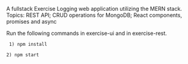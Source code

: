 A fullstack Exercise Logging web application utilizing the MERN stack. 
Topics: REST API; CRUD operations for MongoDB; React components, promises and async

Run the following commands in exercise-ui and in exercise-rest.


``` 1) npm install```

``` 2) npm start ```
